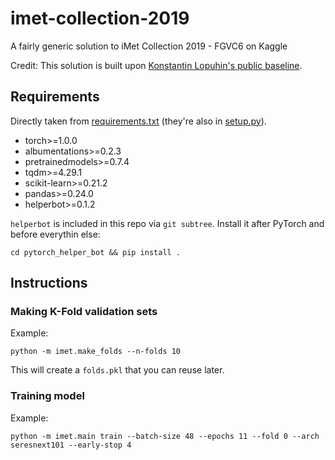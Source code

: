 # imet-collection-2019

A fairly generic solution to iMet Collection 2019 - FGVC6 on Kaggle

Credit: This solution is built upon [Konstantin Lopuhin's public baseline](https://github.com/lopuhin/kaggle-imet-2019).

## Requirements

Directly taken from [requirements.txt](requirements.txt) (they're also in [setup.py](setup.py)).

* torch>=1.0.0
* albumentations>=0.2.3
* pretrainedmodels>=0.7.4
* tqdm>=4.29.1
* scikit-learn>=0.21.2
* pandas>=0.24.0
* helperbot>=0.1.2

`helperbot` is included in this repo via `git subtree`. Install it after PyTorch and before everythin else:

```
cd pytorch_helper_bot && pip install .
```

## Instructions

### Making K-Fold validation sets

Example:

```
python -m imet.make_folds --n-folds 10
```

This will create a `folds.pkl` that you can reuse later.

### Training model

Example:

```
python -m imet.main train --batch-size 48 --epochs 11 --fold 0 --arch seresnext101 --early-stop 4
```
